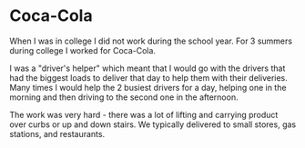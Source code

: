 # Coca-Cola

When I was in college I did not work during the school year.  For 3 summers during college I worked for Coca-Cola.

I was a "driver's helper" which meant that I would go with the drivers that had the biggest loads to deliver that day to help them with their deliveries.  Many times I would help the 2 busiest drivers for a day, helping one in the morning and then driving to the second one in the afternoon.

The work was very hard - there was a lot of lifting and carrying product over curbs or up and down stairs.  We typically delivered to small stores, gas stations, and restaurants.
